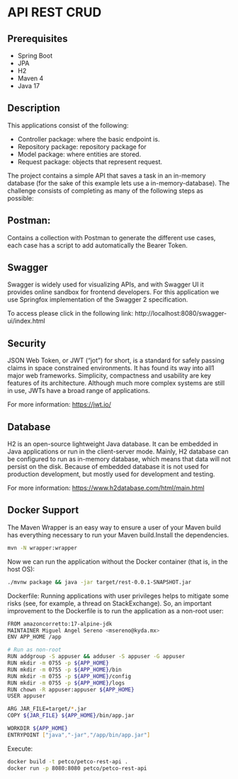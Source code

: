 # API REST CRUD

## Prerequisites
- Spring Boot
- JPA
- H2
- Maven 4
- Java 17

## Description
This applications consist of the following:

- Controller package:  where the basic endpoint is.
- Repository package:  repository package for
- Model package: where entities are stored.
- Request package: objects that represent request.


The project contains a simple API that saves a task in an in-memory database (for the sake of this example lets use a in-memory-database).
The challenge consists of completing as many of the following steps as possible:

## Postman:
Contains a collection with Postman to generate the different use cases, each case has a script to add automatically the Bearer Token.

## Swagger

Swagger is widely used for visualizing APIs, and with Swagger UI it provides online sandbox for frontend developers. For this application we use Springfox implementation of the Swagger 2 specification.

To access please click in the following link:
http://localhost:8080/swagger-ui/index.html

## Security
JSON Web Token, or JWT (“jot”) for short, is a standard for safely passing claims in space constrained environments. It has found its way into all1 major web frameworks. Simplicity,
compactness and usability are key features of its architecture. Although much more complex systems are still in use, JWTs have a broad range of applications.

For more information:
https://jwt.io/

## Database
H2 is an open-source lightweight Java database. It can be embedded in Java applications or run in the client-server mode. Mainly, H2 database can be configured to run as
in-memory database, which means that data will not persist on the disk. Because of embedded database it is not used for production development, but mostly used for development and testing.

For more information:
https://www.h2database.com/html/main.html

## Docker Support
The Maven Wrapper is an easy way to ensure a user of your Maven build has everything necessary to run your Maven build.Install the dependencies.
```sh
mvn -N wrapper:wrapper
```

Now we can run the application without the Docker container (that is, in the host OS):
```sh
./mvnw package && java -jar target/rest-0.0.1-SNAPSHOT.jar 
```

Dockerfile:
Running applications with user privileges helps to mitigate some risks (see, for example, a thread on StackExchange). So, an important improvement to the Dockerfile is to run the application as a non-root user:

```sh
FROM amazoncorretto:17-alpine-jdk
MAINTAINER Miguel Angel Sereno <msereno@kyda.mx>
ENV APP_HOME /app

# Run as non-root
RUN addgroup -S appuser && adduser -S appuser -G appuser
RUN mkdir -m 0755 -p ${APP_HOME}
RUN mkdir -m 0755 -p ${APP_HOME}/bin
RUN mkdir -m 0755 -p ${APP_HOME}/config
RUN mkdir -m 0755 -p ${APP_HOME}/logs
RUN chown -R appuser:appuser ${APP_HOME}
USER appuser

ARG JAR_FILE=target/*.jar
COPY ${JAR_FILE} ${APP_HOME}/bin/app.jar

WORKDIR ${APP_HOME}
ENTRYPOINT ["java","-jar","/app/bin/app.jar"]
```

Execute:
```sh
docker build -t petco/petco-rest-api .
docker run -p 8080:8080 petco/petco-rest-api
```

